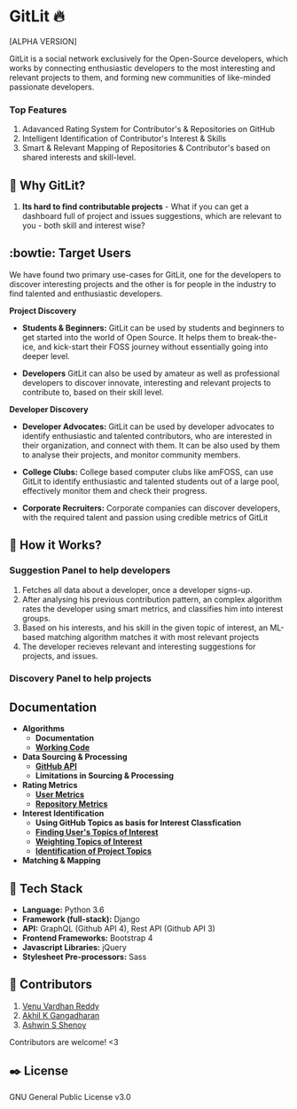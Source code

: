 # GitLit :fire:
[ALPHA VERSION]

GitLit is a social network exclusively for the Open-Source developers, which works by connecting enthusiastic developers to the most interesting and relevant projects to them, and forming new communities of like-minded passionate developers.   

### Top Features
1. Adavanced Rating System for Contributor's & Repositories on GitHub
2. Intelligent Identification of Contributor's Interest & Skills
3. Smart & Relevant Mapping of Repositories & Contributor's based on shared interests and skill-level. 

## :thinking: Why GitLit? 

1. **Its hard to find contributable projects** - What if you can get a dashboard full of project and issues suggestions, which are relevant to you - both skill and interest wise?


## :bowtie: Target Users  
We have found two primary use-cases for GitLit, one for the developers to discover interesting projects and the other is for 
people in the industry to find talented and enthusiastic developers. 

**Project Discovery**

* **Students & Beginners:** GitLit can be used by students and beginners to get started into the world of Open Source.
It helps them to break-the-ice, and kick-start their FOSS journey without essentially going into deeper level.

* **Developers** GitLit can also be used by amateur as well as professional developers to discover innovate, interesting
and relevant projects to contribute to, based on their skill level.

**Developer Discovery**

* **Developer Advocates:** GitLit can be used by developer advocates to identify enthusiastic and talented 
contributors, who are interested in their organization, and connect with them. It can be also used by them to analyse 
their projects, and monitor community members. 

* **College Clubs:** College based computer clubs like amFOSS, can use GitLit to identify enthusiastic and talented 
 students out of a large pool, effectively monitor them and check their progress.
 
 * **Corporate Recruiters:** Corporate companies can discover developers, with the required talent and passion using
 credible metrics of GitLit 


## :electric_plug: How it Works?  

### Suggestion Panel to help developers
1. Fetches all data about a developer, once a developer signs-up.
2. After analysing his previous contribution pattern, an complex algorithm rates the developer using smart metrics, and classifies him into interest groups.
3. Based on his interests, and his skill in the given topic of interest, an ML-based matching algorithm matches it with most relevant projects
4. The developer recieves relevant and interesting suggestions for projects, and issues.  

### Discovery Panel to help projects

## Documentation
* **Algorithms**
  * **Documentation**
  * [**Working Code**](/algorithms/README.MD) 
* **Data Sourcing & Processing**
  * [**GitHub API**](https://github.com/teamdeadlock/GitLit/wiki/GitHub-API)
  * **Limitations in Sourcing & Processing**
* **Rating Metrics**
  * [**User Metrics**](https://github.com/teamdeadlock/GitLit/wiki/Metrics:-Repository-Metrics)
  * [**Repository Metrics**](https://github.com/teamdeadlock/GitLit/wiki/Metrics:-Repository-Metrics)
* **Interest Identification**
  * **Using GitHub Topics as basis for Interest Classfication**
  * [**Finding User's Topics of Interest**](https://github.com/teamdeadlock/GitLit/wiki/Topics:-Identifying-Project-Topics)
  * [**Weighting Topics of Interest**](https://github.com/teamdeadlock/GitLit/wiki/Topics:-Weighting-Topics-of-Interest)
  * [**Identification of Project Topics**](https://github.com/teamdeadlock/GitLit/wiki/Topics:-Identifying-Project-Topics)
* **Matching & Mapping**

## :nut_and_bolt: Tech Stack  

* **Language:** Python 3.6
* **Framework (full-stack):** Django
* **API:** GraphQL (Github API 4), Rest API (Github API 3)
* **Frontend Frameworks:** Bootstrap 4
* **Javascript Libraries:** jQuery
* **Stylesheet Pre-processors:** Sass 


##  :busts_in_silhouette: Contributors

1. [Venu Vardhan Reddy](https://github.com/vchrombie)
2. [Akhil K Gangadharan](https://github.com/akhilam512)
3. [Ashwin S Shenoy](https://github.com/aswinshenoy)

Contributors are welcome! <3

## :black_nib: License 
GNU General Public License v3.0
